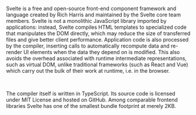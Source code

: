 Svelte is a free and open-source front-end component framework and language created by Rich Harris and maintained by the Svelte core team members. Svelte is not a monolithic JavaScript library imported by applications: instead, Svelte compiles HTML templates to specialized code that manipulates the DOM directly, which may reduce the size of transferred files and give better client performance. Application code is also processed by the compiler, inserting calls to automatically recompute data and re-render UI elements when the data they depend on is modified. This also avoids the overhead associated with runtime intermediate representations, such as virtual DOM, unlike traditional frameworks (such as React and Vue) which carry out the bulk of their work at runtime, i.e. in the browser.

<br/>

The compiler itself is written in TypeScript. Its source code is licensed under MIT License and hosted on GitHub. Among comparable frontend libraries Svelte has one of the smallest bundle footprint at merely 2KB.
